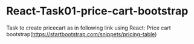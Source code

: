 # React-Task01-price-cart-bootstrap

Task to create pricecart as in following link using React: 
Price cart bootstrap(https://startbootstrap.com/snippets/pricing-table)
